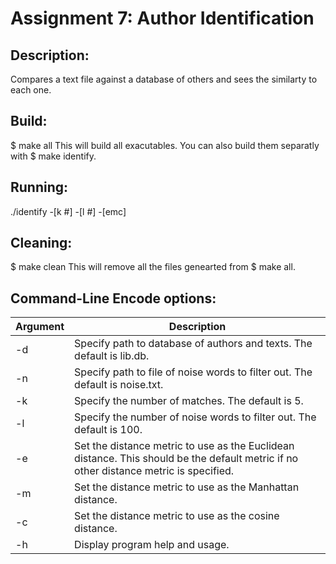# Assignment 7: Author Identification

## Description:

Compares a text file against a database of others and sees the similarty to each one.

## Build:

$ make all
This will build all exacutables.
You can also build them separatly with $ make identify.

## Running:

./identify -[k #] -[l #] -[emc]

## Cleaning:

$ make clean
This will remove all the files genearted from $ make all.

## Command-Line Encode options:

| Argument | Description                                                                                                                           |
|----------|---------------------------------------------------------------------------------------------------------------------------------------|
| -d       | Specify path to database of authors and texts. The default is lib.db.                                                                 |
| -n       | Specify path to file of noise words to filter out. The default is noise.txt.                                                          |
| -k       | Specify the number of matches. The default is 5.                                                                                      |
| -l       | Specify the number of noise words to filter out. The default is 100.                                                                  |
| -e       | Set the distance metric to use as the Euclidean distance. This should be the default metric if no other distance metric is specified. |
| -m       | Set the distance metric to use as the Manhattan distance.                                                                             |
| -c       | Set the distance metric to use as the cosine distance.                                                                                |
| -h       | Display program help and usage.                                                                                                       |
